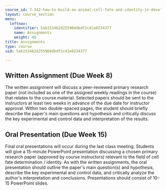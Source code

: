 ```yaml
---
course_id: 7-342-how-to-build-an-animal-cell-fate-and-identity-in-development-and-disease-fall-2017
layout: course_section
menu:
  leftnav:
    identifier: 5ab1534b2d255904dbdf2c41e0234377
    name: Assignments
    weight: 40
title: Assignments
type: course
uid: 5ab1534b2d255904dbdf2c41e0234377

---
```


Written Assignment (Due Week 8)
-------------------------------

The written assignment will discuss a peer-reviewed primary research paper (not included as one of the assigned weekly readings in the course) that relates to the course material. Selected papers should be sent to the instructors at least two weeks in advance of the due date for instructor approval. Within two double-spaced pages, the student should briefly describe the paper's main questions and hypothesis and critically discuss the key experimental and control data and interpretation of the results.

Oral Presentation (Due Week 15)
-------------------------------

Final oral presentations will occur during the last class meeting. Students will give a 15-minute PowerPoint presentation discussing a chosen primary research paper (approved by course instructors) relevant to the field of cell fate determination / identity. As with the written assignments, the oral presentation should outline the paper's main question(s) and hypothesis, describe the key experimental and control data, and critically analyze the author's interpretation and conclusions. Presentations should consist of 10–15 PowerPoint slides.